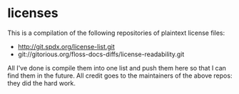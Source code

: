 licenses
========

This is a compilation of the following repositories of plaintext license files:

* http://git.spdx.org/license-list.git
* git://gitorious.org/floss-docs-diffs/license-readability.git

All I've done is compile them into one list and push them here so that I can find them in the future. All credit goes to the maintainers of the above repos: they did the hard work.

